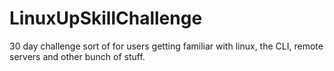 # LinuxUpSkillChallenge
30 day challenge sort of for users getting familiar with linux, the CLI, remote servers and other bunch of stuff.
